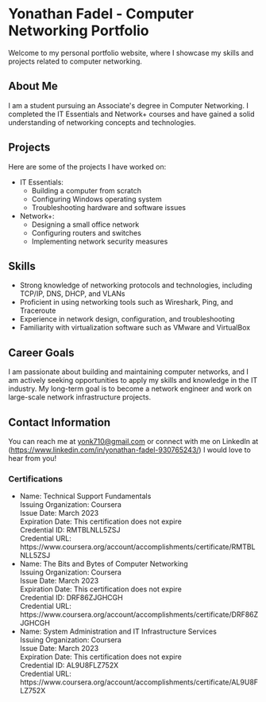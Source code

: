 # Yonathan Fadel - Computer Networking Portfolio

Welcome to my personal portfolio website, where I showcase my skills and projects related to computer networking.

## About Me
I am a student pursuing an Associate's degree in Computer Networking. I completed the IT Essentials and Network+ courses and have gained a solid understanding of networking concepts and technologies.

## Projects
Here are some of the projects I have worked on:

- IT Essentials:
    - Building a computer from scratch
    - Configuring Windows operating system
    - Troubleshooting hardware and software issues
- Network+:
    - Designing a small office network
    - Configuring routers and switches
    - Implementing network security measures

## Skills
- Strong knowledge of networking protocols and technologies, including TCP/IP, DNS, DHCP, and VLANs
- Proficient in using networking tools such as Wireshark, Ping, and Traceroute
- Experience in network design, configuration, and troubleshooting
- Familiarity with virtualization software such as VMware and VirtualBox

## Career Goals
I am passionate about building and maintaining computer networks, and I am actively seeking opportunities to apply my skills and knowledge in the IT industry. My long-term goal is to become a network engineer and work on large-scale network infrastructure projects.

## Contact Information
You can reach me at yonk710@gmail.com or connect with me on LinkedIn at (https://www.linkedin.com/in/yonathan-fadel-930765243/) I would love to hear from you!
<h3>Certifications</h3>
<ul>
	<li>
		Name: Technical Support Fundamentals<br>
		Issuing Organization: Coursera<br>
		Issue Date: March 2023<br>
		Expiration Date: This certification does not expire<br>
		Credential ID: RMTBLNLL5ZSJ<br>
		Credential URL: https://www.coursera.org/account/accomplishments/certificate/RMTBLNLL5ZSJ
	</li>
	<li>
		Name: The Bits and Bytes of Computer Networking<br>
		Issuing Organization: Coursera<br>
		Issue Date: March 2023<br>
		Expiration Date: This certification does not expire<br>
		Credential ID: DRF86ZJGHCGH<br>
		Credential URL: https://www.coursera.org/account/accomplishments/certificate/DRF86ZJGHCGH
	</li>
	<li>
		Name: System Administration and IT Infrastructure Services<br>
		Issuing Organization: Coursera<br>
		Issue Date: March 2023<br>
		Expiration Date: This certification does not expire<br>
		Credential ID: AL9U8FLZ752X<br>
		Credential URL: https://www.coursera.org/account/accomplishments/certificate/AL9U8FLZ752X
	</li>
</ul>

	
